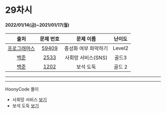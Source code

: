 # 29차시
#### 2022/01/14(금)~2021/01/17(월)

|               출처               |                   문제 번호                    |     문제 이름      | 난이도 |
| :------------------------------: | :--------------------------------------------: | :----------------: | :----: |
| [프로그래머스](https://programmers.co.kr/) | [59409](https://programmers.co.kr/learn/courses/30/lessons/59409) | 중성화 여부 파악하기 | Level2  |
| [백준](https://www.acmicpc.net/) | [2533](https://www.acmicpc.net/problem/2533) | 사회망 서비스(SNS)| 골드3 |
| [백준](https://www.acmicpc.net/) | [1202](https://www.acmicpc.net/problem/1202) | 보석 도둑 | 골드 2 |

---



---
HoonyCode 풀이  
- 사회망 서비스 [보기](https://hoonycode.notion.site/ea81af5cd2af4c1f9c9cdf620ceedf3f)
- 보석 도둑 [보기](https://hoonycode.notion.site/e1c6164926c94a088da052b510926c9c)
